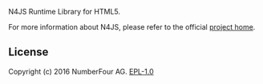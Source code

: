 N4JS Runtime Library for HTML5.

For more information about N4JS, please refer to the official [project home](https://www.eclipse.org/n4js/).

## License

Copyright (c) 2016 NumberFour AG.
[EPL-1.0](http://www.eclipse.org/legal/epl-v10.html)

